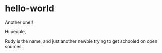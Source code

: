 # hello-world
Another one!!

Hi people,


Rudy is the name, and just another newbie trying to get schooled on open sources.
